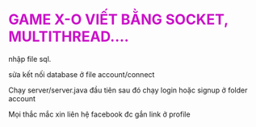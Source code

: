 <h1 tabindex="-1" dir="auto" style="
    COLOR: #cb13c9;
">GAME X-O VIẾT BẰNG SOCKET, MULTITHREAD....</h1>

nhập file sql.

sửa kết nối database ở file account/connect

Chạy server/server.java đầu tiên sau đó chạy login hoặc signup ở folder account

Mọi thắc mắc xin liên hệ facebook đc gắn link ở profile 
